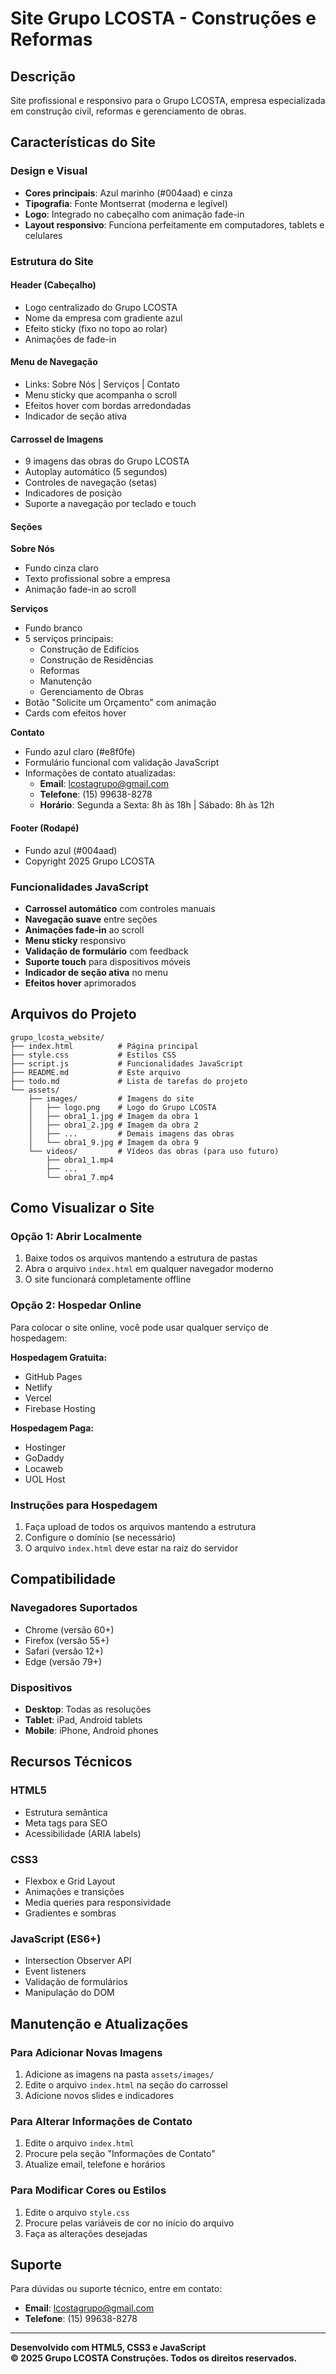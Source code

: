 # Site Grupo LCOSTA - Construções e Reformas

## Descrição
Site profissional e responsivo para o Grupo LCOSTA, empresa especializada em construção civil, reformas e gerenciamento de obras.

## Características do Site

### Design e Visual
- **Cores principais**: Azul marinho (#004aad) e cinza
- **Tipografia**: Fonte Montserrat (moderna e legível)
- **Logo**: Integrado no cabeçalho com animação fade-in
- **Layout responsivo**: Funciona perfeitamente em computadores, tablets e celulares

### Estrutura do Site

#### Header (Cabeçalho)
- Logo centralizado do Grupo LCOSTA
- Nome da empresa com gradiente azul
- Efeito sticky (fixo no topo ao rolar)
- Animações de fade-in

#### Menu de Navegação
- Links: Sobre Nós | Serviços | Contato
- Menu sticky que acompanha o scroll
- Efeitos hover com bordas arredondadas
- Indicador de seção ativa

#### Carrossel de Imagens
- 9 imagens das obras do Grupo LCOSTA
- Autoplay automático (5 segundos)
- Controles de navegação (setas)
- Indicadores de posição
- Suporte a navegação por teclado e touch

#### Seções

**Sobre Nós**
- Fundo cinza claro
- Texto profissional sobre a empresa
- Animação fade-in ao scroll

**Serviços**
- Fundo branco
- 5 serviços principais:
  - Construção de Edifícios
  - Construção de Residências
  - Reformas
  - Manutenção
  - Gerenciamento de Obras
- Botão "Solicite um Orçamento" com animação
- Cards com efeitos hover

**Contato**
- Fundo azul claro (#e8f0fe)
- Formulário funcional com validação JavaScript
- Informações de contato atualizadas:
  - **Email**: lcostagrupo@gmail.com
  - **Telefone**: (15) 99638-8278
  - **Horário**: Segunda a Sexta: 8h às 18h | Sábado: 8h às 12h

#### Footer (Rodapé)
- Fundo azul (#004aad)
- Copyright 2025 Grupo LCOSTA

### Funcionalidades JavaScript

- **Carrossel automático** com controles manuais
- **Navegação suave** entre seções
- **Animações fade-in** ao scroll
- **Menu sticky** responsivo
- **Validação de formulário** com feedback
- **Suporte touch** para dispositivos móveis
- **Indicador de seção ativa** no menu
- **Efeitos hover** aprimorados

## Arquivos do Projeto

```
grupo_lcosta_website/
├── index.html          # Página principal
├── style.css           # Estilos CSS
├── script.js           # Funcionalidades JavaScript
├── README.md           # Este arquivo
├── todo.md             # Lista de tarefas do projeto
└── assets/
    ├── images/         # Imagens do site
    │   ├── logo.png    # Logo do Grupo LCOSTA
    │   ├── obra1_1.jpg # Imagem da obra 1
    │   ├── obra1_2.jpg # Imagem da obra 2
    │   ├── ...         # Demais imagens das obras
    │   └── obra1_9.jpg # Imagem da obra 9
    └── videos/         # Vídeos das obras (para uso futuro)
        ├── obra1_1.mp4
        ├── ...
        └── obra1_7.mp4
```

## Como Visualizar o Site

### Opção 1: Abrir Localmente
1. Baixe todos os arquivos mantendo a estrutura de pastas
2. Abra o arquivo `index.html` em qualquer navegador moderno
3. O site funcionará completamente offline

### Opção 2: Hospedar Online
Para colocar o site online, você pode usar qualquer serviço de hospedagem:

**Hospedagem Gratuita:**
- GitHub Pages
- Netlify
- Vercel
- Firebase Hosting

**Hospedagem Paga:**
- Hostinger
- GoDaddy
- Locaweb
- UOL Host

### Instruções para Hospedagem
1. Faça upload de todos os arquivos mantendo a estrutura
2. Configure o domínio (se necessário)
3. O arquivo `index.html` deve estar na raiz do servidor

## Compatibilidade

### Navegadores Suportados
- Chrome (versão 60+)
- Firefox (versão 55+)
- Safari (versão 12+)
- Edge (versão 79+)

### Dispositivos
- **Desktop**: Todas as resoluções
- **Tablet**: iPad, Android tablets
- **Mobile**: iPhone, Android phones

## Recursos Técnicos

### HTML5
- Estrutura semântica
- Meta tags para SEO
- Acessibilidade (ARIA labels)

### CSS3
- Flexbox e Grid Layout
- Animações e transições
- Media queries para responsividade
- Gradientes e sombras

### JavaScript (ES6+)
- Intersection Observer API
- Event listeners
- Validação de formulários
- Manipulação do DOM

## Manutenção e Atualizações

### Para Adicionar Novas Imagens
1. Adicione as imagens na pasta `assets/images/`
2. Edite o arquivo `index.html` na seção do carrossel
3. Adicione novos slides e indicadores

### Para Alterar Informações de Contato
1. Edite o arquivo `index.html`
2. Procure pela seção "Informações de Contato"
3. Atualize email, telefone e horários

### Para Modificar Cores ou Estilos
1. Edite o arquivo `style.css`
2. Procure pelas variáveis de cor no início do arquivo
3. Faça as alterações desejadas

## Suporte

Para dúvidas ou suporte técnico, entre em contato:
- **Email**: lcostagrupo@gmail.com
- **Telefone**: (15) 99638-8278

---

**Desenvolvido com HTML5, CSS3 e JavaScript**  
**© 2025 Grupo LCOSTA Construções. Todos os direitos reservados.**

